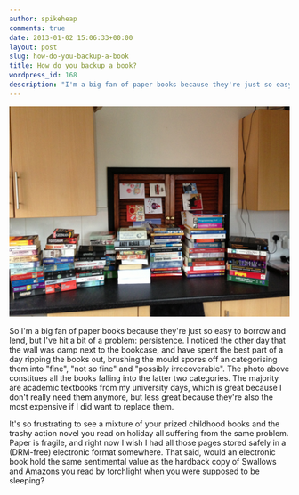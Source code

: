 ```yaml
---
author: spikeheap
comments: true
date: 2013-01-02 15:06:33+00:00
layout: post
slug: how-do-you-backup-a-book
title: How do you backup a book?
wordpress_id: 168
description: "I'm a big fan of paper books because they're just so easy to borrow and lend, but I've hit a bit of a problem: persistence. I noticed the other day that the wall was damp next to the bookcase"
---
```


![A pile of mouldy books on my kitchen table](./images/2013-01-02-how-do-you-backup-a-book.jpeg)

So I'm a big fan of paper books because they're just so easy to borrow and lend, but I've hit a bit of a problem: persistence. I noticed the other day that the wall was damp next to the bookcase, and have spent the best part of a day ripping the books out, brushing the mould spores off an categorising them into "fine", "not so fine" and "possibly irrecoverable". The photo above constitues all the books falling into the latter two categories. The majority are academic textbooks from my university days, which is great because I don't really need them anymore, but less great because they're also the most expensive if I did want to replace them.

It's so frustrating to see a mixture of your prized childhood books and the trashy action novel you read on holiday all suffering from the same problem. Paper is fragile, and right now I wish I had all those pages stored safely in a (DRM-free) electronic format somewhere. That said, would an electronic book hold the same sentimental value as the hardback copy of Swallows and Amazons  you read by torchlight when you were supposed to be sleeping?

